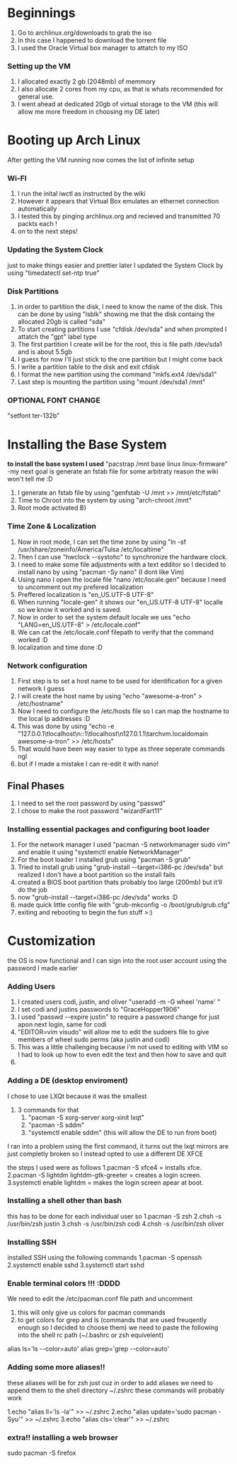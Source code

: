 # Beginnings
1. Go to archlinux.org/downloads to grab the iso
2. In this case I happened to download the torrent file
3. I used the Oracle Virtual box manager to attatch to my ISO

### Setting up the VM
1. I allocated exactly 2 gb (2048mb) of memmory
2. I also allocate 2 cores from my cpu, as that is whats recommended for general use.
3. I went ahead at dedicated 20gb of virtual storage to the VM (this will allow me more freedom in choosing my DE later)

# Booting up Arch Linux
After getting the VM running now comes the list of infinite setup
### Wi-FI
1. I run the inital iwctl as instructed by the wiki
2. However it appears that Virtual Box emulates an ethernet connection automatically
3. I tested this by pinging archlinux.org and recieved and transmitted 70 packts each !
4. on to the next steps!
### Updating the System Clock
just to make things easier and prettier later I updated the System Clock by using
  "timedatectl set-ntp true"
### Disk Partitions
1. in order to partition the disk, I need to know the name of the disk. This can be done by using "lsblk"
showing me that the disk containg the allocated 20gb is called "sda"
2. To start creating partitions I use "cfdisk /dev/sda" and when prompted I attatch the "gpt" label type
3. The first partition I create will be for the root, this is file path /dev/sda1 and is about 5.5gb
4. I guess for now I'll just stick to the one partition but I might come back
5. I write a partition table to the disk and exit cfdisk
6. I format the new partition using the command "mkfs.ext4 /dev/sda1"
7. Last step is mounting the partition using "mount /dev/sda1 /mnt"

### OPTIONAL FONT CHANGE
"setfont ter-132b"

# Installing the Base System
**to install the base system I used** "pacstrap /mnt base linux linux-firmware"
-my next goal is generate an fstab file for some arbitraty reason the wiki won't tell me :D

1. I generate an fstab file by using "genfstab -U /mnt >> /mnt/etc/fstab"
2. Time to Chroot into the system by using "arch-chroot /mnt"
3. Root mode activated B)
### Time Zone & Localization
1. Now in root mode, I can set the time zone by using "ln -sf /usr/share/zoneinfo/America/Tulsa /etc/localtime"
2. Then I can use "hwclock --systohc" to synchronize the hardware clock.
3. I need to make some file adjustments with a text edditor so I decided to install nano by using "pacman -Sy nano" (I dont like Vim)
4. Using nano I open the locale file "nano /etc/locale.gen" because I need to uncomment out my prefered localization
5. Preffered localization is "en_US.UTF-8 UTF-8"
6. When running "locale-gen" it shows our "en_US.UTF-8 UTF-8" localle so we know it worked and is saved.
7. Now in order to set the system default locale we ues "echo "LANG=en_US.UTF-8" > /etc/locale.conf"
8. We can cat the /etc/locale.conf filepath to verify that the command worked :D
9. localization and time done :D

### Network configuration
1. First step is to set a host name to be used for identification for a given network I guess
2. I will create the host name by using "echo "awesome-a-tron" > /etc/hostname"
3. Now I need to configure the /etc/hosts file so I can map the hostname to the local Ip addresses :D
4. This was done by using "echo -e "127.0.0.1\tlocalhost\n::1\tlocalhost\n127.0.1.1\tarchvm.localdomain awesome-a-tron" >> /etc/hosts"
5. That would have been way easier to type as three seperate commands ngl
6. but if I made a mistake I can re-edit it with nano!

## Final Phases
1. I need to set the root password by using "passwd"
2. I chose to make the root password "wizardFart11"
### Installing essential packages and configuring boot loader
1. For the network manager I used "pacman -S networkmanager sudo vim" and enable it using "systemctl enable NetworkManager"
2. For the boot loader I installed grub using "pacman -S grub"
3. Tried to install grub using "grub-install --target=i386-pc /dev/sda" but realized I don't have a boot partition so the install fails
4. created a BIOS boot partition thats probably too large (200mb) but it'll do the job
5. now "grub-install --target=i386-pc /dev/sda" works :D
6. made quick little config file with "grub-mkconfig -o /boot/grub/grub.cfg"
7. exiting and rebooting to begin the fun stuff >:)

# Customization
the OS is now functional and I can sign into the root user account using the password I made earlier

### Adding Users
1. I created users codi, justin, and oliver "useradd -m -G wheel 'name' "
2. I set codi and justins passwords to "GraceHopper1906"
3. I used "passwd --expire justin" to require a password change for just apon next login, same for codi
4. "EDITOR=vim visudo" will allow me to edit the sudoers file to give members of wheel sudo perms (aka justin and codi)
5. This was a little challenging because i'm not used to editing with VIM so I had to look up how to even edit the text and then how to save and quit
6. 
### Adding a DE (desktop enviroment)
I chose to use LXQt because it was the smallest
1. 3 commands for that
     1. "pacman -S xorg-server xorg-xinit lxqt"
     2. "pacman -S sddm"
     3. "systemctl enable sddm" (this will allow the DE to run from boot)

I ran into a problem using the first command, it turns out the lxqt mirrors are just completly broken
so I instead opted to use a different DE XFCE

the steps I used were as follows
    1.pacman -S xfce4 = installs xfce. 
    2.pacman -S lightdm lightdm-gtk-greeter = creates a login screen. 
    3.systemctl enable lightdm = makes the login screen apear at boot. 
   
### Installing a shell other than bash
this has to be done for each individual user so
1.pacman -S zsh
2.chsh -s /usr/bin/zsh justin
3.chsh -s /usr/bin/zsh codi
4.chsh -s /usr/bin/zsh oliver

### Installing SSH
installed SSH using the following commands
1.pacman -S openssh
2.systemctl enable sshd
3.systemctl start sshd

### Enable terminal colors !!! :DDDD
We need to edit the /etc/pacman.conf file path and uncomment
1. this will only give us colors for pacman commands
2. to get colors for grep and ls (commands that are used freuqently enough so I decided to choose them) we need to paste the following into the shell rc path (~/.bashrc or zsh equivelent)

alias ls='ls --color=auto'
alias grep='grep --color=auto'

### Adding some more aliases!!
these aliases will be for zsh just cuz
in order to add aliases we need to append them to the shell directory ~/.zshrc
these commands will probably work

1.echo "alias ll='ls -la'" >> ~/.zshrc
2.echo "alias update='sudo pacman -Syu'" >> ~/.zshrc
3.echo "alias cls='clear'" >> ~/.zshrc

### extra!! installing a web browser
sudo pacman -S firefox
